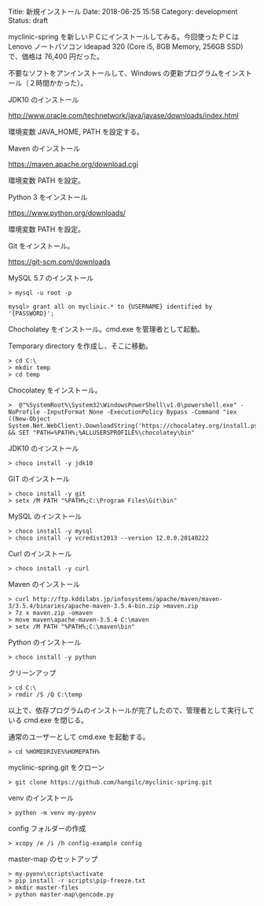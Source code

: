 Title: 新規インストール
Date: 2018-06-25 15:58
Category: development
Status: draft

myclinic-spring を新しいＰＣにインストールしてみる。今回使ったＰＣは Lenovo ノートパソコン ideapad 320 (Core i5, 8GB Memory, 256GB SSD) で、価格は 76,400 円だった。

不要なソフトをアンインストールして、Windows の更新プログラムをインストール（２時間かかった）。

JDK10 のインストール

http://www.oracle.com/technetwork/java/javase/downloads/index.html

環境変数 JAVA_HOME, PATH を設定する。

Maven のインストール

https://maven.apache.org/download.cgi

環境変数 PATH を設定。

Python 3 をインストール

https://www.python.org/downloads/

環境変数 PATH を設定。

Git をインストール。

https://git-scm.com/downloads

MySQL 5.7 のインストール

```shell
> mysql -u root -p

mysql> grant all on myclinic.* to {USERNAME} identified by '{PASSWORD}';
```


Chocholatey をインストール。cmd.exe を管理者として起動。

Temporary directory を作成し、そこに移動。
```shell
> cd C:\
> mkdir temp
> cd temp
```

Chocolatey をインストール。
```shell
>  @"%SystemRoot%\System32\WindowsPowerShell\v1.0\powershell.exe" -NoProfile -InputFormat None -ExecutionPolicy Bypass -Command "iex ((New-Object System.Net.WebClient).DownloadString('https://chocolatey.org/install.ps1'))" && SET "PATH=%PATH%;%ALLUSERSPROFILE%\chocolatey\bin"
```

JDK10 のインストール

```shell
> choco install -y jdk10
```

GIT のインストール

```shell
> choco install -y git
> setx /M PATH "%PATH%;C:\Program Files\Git\bin"
```

MySQL のインストール

```shell
> choco install -y mysql
> choco install -y vcredist2013 --version 12.0.0.20140222
```

Curl のインストール

```shell
> choco install -y curl
```

Maven のインストール

```shell
> curl http://ftp.kddilabs.jp/infosystems/apache/maven/maven-3/3.5.4/binaries/apache-maven-3.5.4-bin.zip >maven.zip
> 7z x maven.zip -omaven
> move maven\apache-maven-3.5.4 C:\maven
> setx /M PATH "%PATH%;C:\maven\bin"
```

Python のインストール

```shell
> choco install -y python
```

クリーンアップ

```shell
> cd C:\
> rmdir /S /Q C:\temp
```

以上で、依存プログラムのインストールが完了したので、管理者として実行している cmd.exe を閉じる。

通常のユーザーとして cmd.exe を起動する。

```shell
> cd %HOMEDRIVE%%HOMEPATH%
```

myclinic-spring.git をクローン

```shell
> git clone https://github.com/hangilc/myclinic-spring.git
```

venv のインストール

```shell
> python -m venv my-pyenv
```

config フォルダーの作成

```shell
> xcopy /e /i /h config-example config
```

master-map のセットアップ

```shell
> my-pyenv\scripts\activate
> pip install -r scripts\pip-freeze.txt
> mkdir master-files
> python master-map\gencode.py
```

